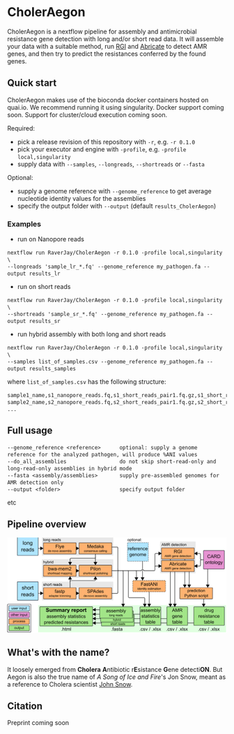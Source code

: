# CholerAegon
CholerAegon is a nextflow pipeline for assembly and antimicrobial resistance gene detection with long and/or short read data.
It will assemble your data with a suitable method, run [RGI](https://github.com/arpcard/rgi) and [Abricate](https://github.com/tseemann/abricate) to detect AMR genes, and then try to predict the resistances conferred by the found genes.

## Quick start

CholerAegon makes use of the bioconda docker containers hosted on quai.io.
We recommend running it using singularity. Docker support coming soon.
Support for cluster/cloud execution coming soon.

Required:
* pick a release revision of this repository with `-r`, e.g. `-r 0.1.0`
* pick your executor and engine with `-profile`, e.g. `-profile local,singularity`
* supply data with `--samples`, `--longreads`, `--shortreads` or `--fasta`

Optional:
* supply a genome reference with `--genome_reference` to get average nucleotide identity values for the assemblies
* specify the output folder with `--output` (default `results_CholerAegon`)

### Examples

* run on Nanopore reads
```
nextflow run RaverJay/CholerAegon -r 0.1.0 -profile local,singularity \
--longreads 'sample_lr_*.fq' --genome_reference my_pathogen.fa --output results_lr
```
* run on short reads
```
nextflow run RaverJay/CholerAegon -r 0.1.0 -profile local,singularity \
--shortreads 'sample_sr_*.fq' --genome_reference my_pathogen.fa --output results_sr
```
* run hybrid assembly with both long and short reads
```
nextflow run RaverJay/CholerAegon -r 0.1.0 -profile local,singularity \
--samples list_of_samples.csv --genome_reference my_pathogen.fa --output results_samples
```
where `list_of_samples.csv` has the following structure:
```
sample1_name,s1_nanopore_reads.fq,s1_short_reads_pair1.fq.gz,s1_short_reads_pair2
sample2_name,s2_nanopore_reads.fq,s2_short_reads_pair1.fq.gz,s2_short_reads_pair2
...
```
## Full usage

```
--genome_reference <reference>      optional: supply a genome reference for the analyzed pathogen, will produce %ANI values
--do_all_assemblies                 do not skip short-read-only and long-read-only assemblies in hybrid mode
--fasta <assembly/assemblies>       supply pre-assembled genomes for AMR detection only
--output <folder>                   specify output folder
```

etc

## Pipeline overview

![Pipeline diagram of CholerAegon](https://github.com/RaverJay/CholerAegon/blob/main/figures/pipeline_github.png)



## What's with the name?

It loosely emerged from **Cholera** **A**ntibiotic r**E**sistance **G**ene detecti**ON**. But Aegon is also the true name of *A Song of Ice and Fire*'s Jon Snow, meant as a reference to Cholera scientist [John Snow](https://en.wikipedia.org/wiki/John_Snow).

## Citation

Preprint coming soon
